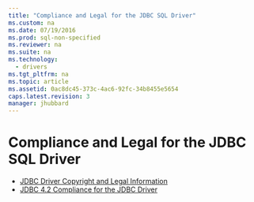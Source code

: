 ```yaml
---
title: "Compliance and Legal for the JDBC SQL Driver"
ms.custom: na
ms.date: 07/19/2016
ms.prod: sql-non-specified
ms.reviewer: na
ms.suite: na
ms.technology: 
  - drivers
ms.tgt_pltfrm: na
ms.topic: article
ms.assetid: 0ac8dc45-373c-4ac6-92fc-34b8455e5654
caps.latest.revision: 3
manager: jhubbard
---
```

# Compliance and Legal for the JDBC SQL Driver
* [JDBC Driver Copyright and Legal Information](../content/JDBC-Driver-Copyright-and-Legal-Information.md)
* [JDBC 4.2 Compliance for the JDBC Driver](../content/JDBC-4.1-Compliance-for-the-JDBC-Driver.md)
